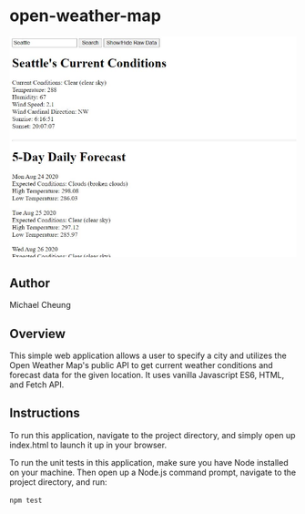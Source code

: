 # open-weather-map
![alt text](https://github.com/michaelcheung2/open-weather-map/blob/master/screenshot.JPG?raw=true)

## Author
Michael Cheung

## Overview
This simple web application allows a user to specify a city and utilizes the Open Weather Map's public API to get current weather conditions and forecast data for the given location. It uses vanilla Javascript ES6, HTML, and Fetch API.

## Instructions
To run this application, navigate to the project directory, and simply open up index.html to launch it up in your browser.

To run the unit tests in this application, make sure you have Node installed on your machine. Then open up a Node.js command prompt, navigate to the project directory, and run:

`npm test`
